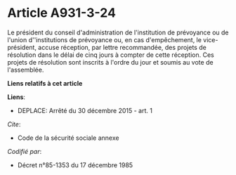 # Article A931-3-24

Le président du conseil d'administration de l'institution de prévoyance ou de l'union d''institutions de prévoyance ou, en
cas d'empêchement, le vice-président, accuse réception, par lettre recommandée, des projets de résolution dans le délai de
cinq jours à compter de cette réception. Ces projets de résolution sont inscrits à l'ordre du jour et soumis au vote de
l'assemblée.

**Liens relatifs à cet article**

**Liens**:

  - DEPLACE: Arrêté du 30 décembre 2015 - art. 1

_Cite_:

  - Code de la sécurité sociale annexe

_Codifié par_:

  - Décret n°85-1353 du 17 décembre 1985
